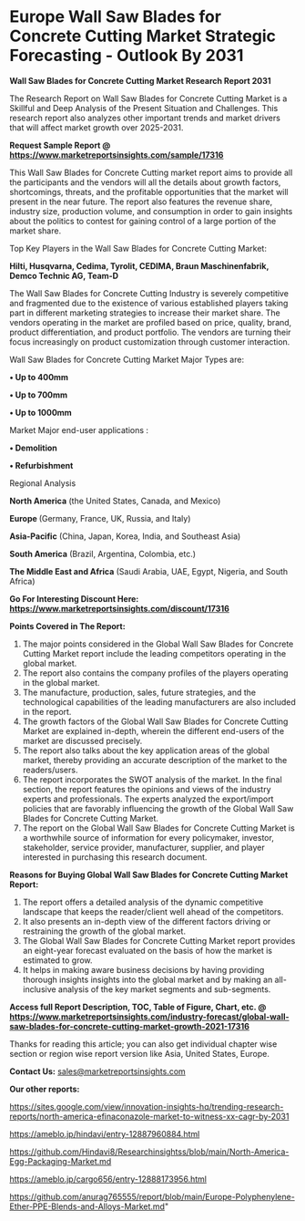 # Europe Wall Saw Blades for Concrete Cutting Market Strategic Forecasting - Outlook By 2031

<strong>Wall Saw Blades for Concrete Cutting Market Research Report 2031</strong>

The Research Report on Wall Saw Blades for Concrete Cutting Market is a Skillful and Deep Analysis of the Present Situation and Challenges. This research report also analyzes other important trends and market drivers that will affect market growth over 2025-2031.

<strong>Request Sample Report @ <a href=https://www.marketreportsinsights.com/sample/17316>https://www.marketreportsinsights.com/sample/17316</a></strong>

This Wall Saw Blades for Concrete Cutting market report aims to provide all the participants and the vendors will all the details about growth factors, shortcomings, threats, and the profitable opportunities that the market will present in the near future. The report also features the revenue share, industry size, production volume, and consumption in order to gain insights about the politics to contest for gaining control of a large portion of the market share.

Top Key Players in the Wall Saw Blades for Concrete Cutting Market:

<strong>Hilti, Husqvarna, Cedima, Tyrolit, CEDIMA, Braun Maschinenfabrik, Demco Technic AG, Team-D</strong>

The Wall Saw Blades for Concrete Cutting Industry is severely competitive and fragmented due to the existence of various established players taking part in different marketing strategies to increase their market share. The vendors operating in the market are profiled based on price, quality, brand, product differentiation, and product portfolio. The vendors are turning their focus increasingly on product customization through customer interaction.

Wall Saw Blades for Concrete Cutting Market Major Types are:

<strong>• Up to 400mm

• Up to 700mm

• Up to 1000mm</strong>

Market Major end-user applications :

<strong>• Demolition

• Refurbishment</strong>

Regional Analysis

</u><strong><b>North America</b></strong> (the United States, Canada, and Mexico)

<strong><b>Europe </b></strong>(Germany, France, UK, Russia, and Italy)

<strong><b>Asia-Pacific</b></strong> (China, Japan, Korea, India, and Southeast Asia)

<strong><b>South America</b></strong> (Brazil, Argentina, Colombia, etc.)

<strong><b>The Middle East and Africa</b></strong> (Saudi Arabia, UAE, Egypt, Nigeria, and South Africa)

<strong>Go For Interesting Discount Here: <a href=https://www.marketreportsinsights.com/discount/17316>https://www.marketreportsinsights.com/discount/17316</a></strong>

<strong>Points Covered in The Report:</strong>
<ol>
  <li>The major points considered in the Global Wall Saw Blades for Concrete Cutting Market report include the leading competitors operating in the global market.</li>
  <li>The report also contains the company profiles of the players operating in the global market.</li>
  <li>The manufacture, production, sales, future strategies, and the technological capabilities of the leading manufacturers are also included in the report.</li>
  <li>The growth factors of the Global Wall Saw Blades for Concrete Cutting Market are explained in-depth, wherein the different end-users of the market are discussed precisely.</li>
  <li>The report also talks about the key application areas of the global market, thereby providing an accurate description of the market to the readers/users.</li>
  <li>The report incorporates the SWOT analysis of the market. In the final section, the report features the opinions and views of the industry experts and professionals. The experts analyzed the export/import policies that are favorably influencing the growth of the Global Wall Saw Blades for Concrete Cutting Market.</li>
  <li>The report on the Global Wall Saw Blades for Concrete Cutting Market is a worthwhile source of information for every policymaker, investor, stakeholder, service provider, manufacturer, supplier, and player interested in purchasing this research document.</li>
</ol>
<strong>Reasons for Buying Global Wall Saw Blades for Concrete Cutting Market Report:</strong>

<ol>
  <li>The report offers a detailed analysis of the dynamic competitive landscape that keeps the reader/client well ahead of the competitors.</li>
  <li>It also presents an in-depth view of the different factors driving or restraining the growth of the global market.</li>
  <li>The Global Wall Saw Blades for Concrete Cutting Market report provides an eight-year forecast evaluated on the basis of how the market is estimated to grow.</li>
  <li>It helps in making aware business decisions by having providing thorough insights insights into the global market and by making an all-inclusive analysis of the key market segments and sub-segments.</li>
</ol>
<strong>Access full Report Description, TOC, Table of Figure, Chart, etc. @ <a href=https://www.marketreportsinsights.com/industry-forecast/global-wall-saw-blades-for-concrete-cutting-market-growth-2021-17316>https://www.marketreportsinsights.com/industry-forecast/global-wall-saw-blades-for-concrete-cutting-market-growth-2021-17316</a></strong>


Thanks for reading this article; you can also get individual chapter wise section or region wise report version like Asia, United States, Europe.

<strong>Contact Us:</strong>
sales@marketreportsinsights.com

<strong>Our other reports:</strong>

<a href=https://sites.google.com/view/innovation-insights-hq/trending-research-reports/north-america-efinaconazole-market-to-witness-xx-cagr-by-2031>https://sites.google.com/view/innovation-insights-hq/trending-research-reports/north-america-efinaconazole-market-to-witness-xx-cagr-by-2031</a>

<a href=https://ameblo.jp/hindavi/entry-12887960884.html>https://ameblo.jp/hindavi/entry-12887960884.html</a>

<a href=https://github.com/Hindavi8/Researchinsightss/blob/main/North-America-Egg-Packaging-Market.md>https://github.com/Hindavi8/Researchinsightss/blob/main/North-America-Egg-Packaging-Market.md</a>

<a href=https://ameblo.jp/cargo656/entry-12888173956.html>https://ameblo.jp/cargo656/entry-12888173956.html</a>

<a href=https://github.com/anurag765555/report/blob/main/Europe-Polyphenylene-Ether-PPE-Blends-and-Alloys-Market.md>https://github.com/anurag765555/report/blob/main/Europe-Polyphenylene-Ether-PPE-Blends-and-Alloys-Market.md</a>"
